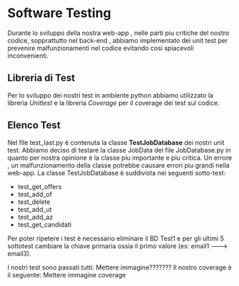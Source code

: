 # Software Testing
Durante lo sviluppo della nostra web-app , nelle parti piu critiche del nostro codice, sopprattutto nel back-end , abbiamo implementato dei unit test per prevenire malfunzionamenti nel codice evitando cosi spiacevoli inconvenienti.
## Libreria di Test
Per lo sviluppo dei nostri test in ambiente python abbiamo utilizzato la libreria *Unittest* e la libreria *Coverage* per il coverage dei test sul codice.
## Elenco Test
Nel file test_last.py è contenuta la classe **TestJobDatabase** dei nostri unit test. Abbiamo deciso di testare la classe JobData del file JobDatabase.py in quanto per nostra opinione è la classe piu importante e piu critica. Un errore , un malfunzionamento della classe potrebbe causare errori piu grandi nella web-app.
La classe TestJobDatabase è suddivista nei seguenti sotto-test:
- test_get_offers
- test_add_of
- test_delete
- test_add_ut
- test_add_az
- test_get_candidati

Per poter ripetere i test è necessario eliminare il BD Test1 e per gli ultimi 5 sottotest cambiare la chiave primaria ossia il primo valore (es: email1 ---> email3).

I nostri test sono passati tutti:
Mettere immagine???????
Il nostro coverage è il seguente:
Mettere immagine coverage